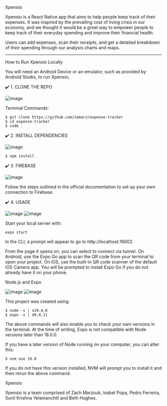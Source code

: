 
Xpensio

Xpensio is a React Native app that aims to help people keep track of their expenses. It was inspired by the prevailing cost of living crisis in our economy, and we thought it would be a great way to empower people to keep track of their everyday spending and improve their financial health. 

Users can add expenses, scan their receipts, and get a detailed breakdown of their spending through our analysis charts and maps. 

__________________________________________________________________________________

How to Run Xpensio Locally

You will need an Android Device or an emulator, such as provided by Android Studio, to run Xpensio;

✔️ 1. CLONE THE REPO

![image](https://github.com/zamarz/expense-tracker/assets/77305766/b46c0ca6-7276-4e9e-a578-0d8533292371)

Terminal Commands:

```
$ git clone https://github.com/zamarz/expense-tracker
$ cd expense-tracker
$ code .
```


✔️ 2. INSTALL DEPENDENCIES

![image](https://github.com/zamarz/expense-tracker/assets/77305766/ff6e8570-bf72-4138-ae6a-99f51f560e95)

```
$ npm install
```

✔️ 3. FIREBASE

![image](https://github.com/zamarz/expense-tracker/assets/77305766/4e48575b-1323-4bd8-9b91-7c1e7901fe28)


Follow the steps outlined in the official documentation to set up your own connection to Firebase.

✔️ 4. USAGE

![image](https://github.com/zamarz/expense-tracker/assets/77305766/cc554db3-6a69-482a-aab7-6535f99cfc6e)   ![image](https://github.com/zamarz/expense-tracker/assets/77305766/f0cc3c3c-9b9e-4584-9779-b0f6903be2d9)



Start your local server with:

```
expo start
```

In the CLI, a prompt will appear to go to http://localhost:19002. 

From the page it opens on, you can select to connect via tunnel. On Android, use the Expo Go app to scan the QR code from your terminal to open your project. On iOS, use the built-in QR code scanner of the default iOS Camera app. You will be prompted to install Expo Go if you do not already have it on your phone.

Node.js and Expo

![image](https://github.com/zamarz/expense-tracker/assets/77305766/a754f00e-ebf4-4739-8fb6-416575562b97)  ![image](https://github.com/zamarz/expense-tracker/assets/77305766/c2c8f10b-a116-4162-a57a-16e5ac45c044)


This project was created using:

```
$ node -v | v19.4.0
$ expo -v | 49.0.11
```

The above commands will also enable you to check your own versions in the terminal. At the time of writing, Expo is not compatible with Node versions later than 18.0.0.

If you have a later version of Node running on your computer, you can alter this:

```
$ nvm use 18.0
```

If you do not have this version installed, NVM will prompt you to install it and then rerun the above command.


Xpensio

Xpensio is a team comprised of Zach Marzouk, Isabel Popa, Pedro Ferreira, Sunil Krishna Yelamanchili and Beth Hughes.
